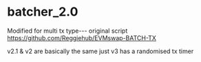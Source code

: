 # batcher_2.0
Modified for multi tx type--- original script https://github.com/Reggiehub/EVMswap-BATCH-TX


v2.1 & v2 are basically the same just v3 has a randomised tx timer
